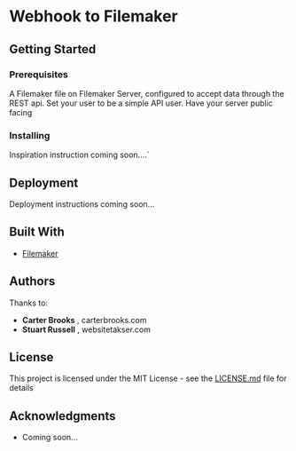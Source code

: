 # Webhook to Filemaker



## Getting Started



### Prerequisites

A Filemaker file on Filemaker Server, configured to accept data through the REST api.
Set your user to be a simple API user.
Have your server public facing

### Installing

Inspiration instruction coming soon....`

## Deployment

Deployment instructions coming soon...

## Built With

* [Filemaker](http://www.filemaker.com/)

## Authors

Thanks to:
* **Carter Brooks** , carterbrooks.com
* **Stuart Russell** , websitetakser.com

## License

This project is licensed under the MIT License - see the [LICENSE.md](LICENSE.md) file for details

## Acknowledgments

* Coming soon...
